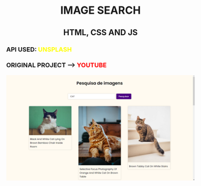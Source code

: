 <h1 style="text-align:center;" >IMAGE SEARCH</h1>
<h2 style="text-align:center;">HTML, CSS AND JS</h2>
<h3>API USED: <a style="color:yellow;" src="https://unsplash.com/developers">UNSPLASH</a></h3>
<h3>ORIGINAL PROJECT --> <a style="color:red;" >YOUTUBE</a> </h3>

<div>
<img src="./img/Screenshot%20(71).png"  />
</div>

